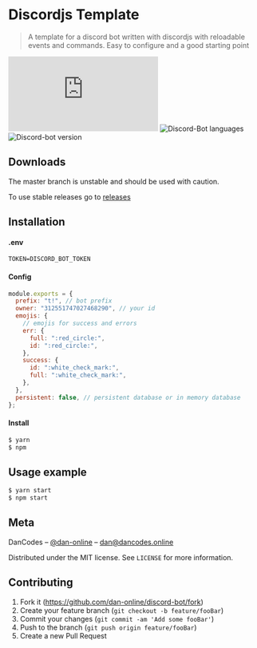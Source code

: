 # Discordjs Template

> A template for a discord bot written with discordjs with reloadable events and commands. Easy to configure and a good starting point

[![Discordjs Version][discordjs-image]][discordjs-url]
![Discord-Bot languages](https://img.shields.io/github/languages/count/dan-online/discord-bot)
![Discord-bot version](https://img.shields.io/github/package-json/v/dan-online/discord-bot)

## Downloads

The master branch is unstable and should be used with caution. 

To use stable releases go to [releases](releases)

## Installation

#### .env

```env
TOKEN=DISCORD_BOT_TOKEN
```

#### Config

```js
module.exports = {
  prefix: "t!", // bot prefix
  owner: "312551747027468290", // your id
  emojis: {
    // emojis for success and errors
    err: {
      full: ":red_circle:",
      id: ":red_circle:",
    },
    success: {
      id: ":white_check_mark:",
      full: ":white_check_mark:",
    },
  },
  persistent: false, // persistent database or in memory database
};
```

#### Install

```sh
$ yarn
$ npm
```

## Usage example

```sh
$ yarn start
$ npm start
```

## Meta

DanCodes – [@dan-online](https://github.com/dan-online) – dan@dancodes.online

Distributed under the MIT license. See `LICENSE` for more information.

## Contributing

1. Fork it (<https://github.com/dan-online/discord-bot/fork>)
2. Create your feature branch (`git checkout -b feature/fooBar`)
3. Commit your changes (`git commit -am 'Add some fooBar'`)
4. Push to the branch (`git push origin feature/fooBar`)
5. Create a new Pull Request

<!-- Markdown link & img dfn's -->

[discordjs-image]: https://img.shields.io/npm/v/discord.js?color=%232196f3&label=discord.js
[discordjs-url]: https://discord.js.org
